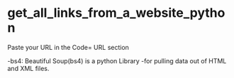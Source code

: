 # get_all_links_from_a_website_python
Paste your URL in the Code= URL section

  -bs4: Beautiful Soup(bs4) is a python Library
  -for pulling data out of HTML and XML files.
